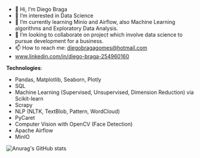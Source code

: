 - 👋 Hi, I’m Diego Braga
- 👀 I’m interested in Data Science
- 🌱 I’m currently learning Minio and Airflow, also Machine Learning algorithms and Exploratory Data Analysis.
- 💞️ I’m looking to collaborate on project which involve data science to pursue development for a business.
- 📫 How to reach me: diegobragagomes@hotmail.com
- www.linkedin.com/in/diego-braga-254960160

**Technologies**:

- Pandas, Matplotlib, Seaborn, Plotly
- SQL
- Machine Learning (Supervised, Unsupervised, Dimension Reduction) via Scikit-learn
- Scrapy
- NLP (NLTK, TextBlob, Pattern, WordCloud)
- PyCaret
- Computer Vision with OpenCV (Face Detection)
- Apache Airflow
- MinIO

<!---
diegobragagomes/diegobragagomes is a ✨ special ✨ repository because its `README.md` (this file) appears on your GitHub profile.
You can click the Preview link to take a look at your changes.
--->

![Anurag's GitHub stats](https://github-readme-stats.vercel.app/api?username=diegobragagomes&show_icons=true&theme=dracula)
